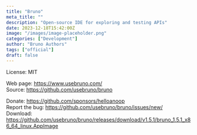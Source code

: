 ```yaml
---
title: "Bruno"
meta_title: ""
description: "Open-source IDE for exploring and testing APIs"
date: 2023-12-18T15:42:00Z
image: "/images/image-placeholder.png"
categories: ["Development"]
author: "Bruno Authors"
tags: ["official"]
draft: false
---
```


License: MIT

Web page: https://www.usebruno.com/  
Source: https://github.com/usebruno/bruno

Donate: https://github.com/sponsors/helloanoop  
Report the bug: https://github.com/usebruno/bruno/issues/new/  
Download: https://github.com/usebruno/bruno/releases/download/v1.5.1/bruno_1.5.1_x86_64_linux.AppImage
